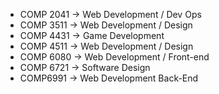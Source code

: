 
- COMP 2041 -> Web Development / Dev Ops
- COMP 3511 -> Web Development / Design
- COMP 4431 -> Game Development
- COMP 4511 -> Web Development / Design
- COMP 6080 -> Web Development / Front-end
- COMP 6721 -> Software Design
- COMP6991 -> Web Development Back-End